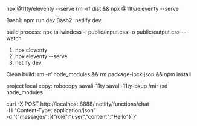 npx @11ty/eleventy --serve
rm -rf dist && npx @11ty/eleventy --serve

Bash1:  npm run dev
Bash2:  netlify dev

build process:
npx tailwindcss -i public/input.css -o public/output.css --watch
1.  npx eleventy
2.  npx eleventy --serve
3.  netlify dev

Clean build:
rm -rf node_modules && rm package-lock.json && npm install

project local copy:
robocopy savali-11ty savali-11ty-bkup /mir /xd node_modules

curl -X POST http://localhost:8888/.netlify/functions/chat \
  -H "Content-Type: application/json" \
  -d '{"messages":[{"role":"user","content":"Hello"}]}'

